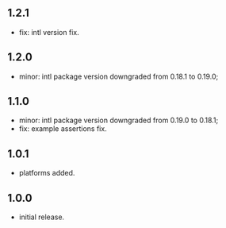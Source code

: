 ## 1.2.1

- fix: intl version fix.

## 1.2.0

- minor: intl package version downgraded from 0.18.1 to 0.19.0;

## 1.1.0

- minor: intl package version downgraded from 0.19.0 to 0.18.1;
- fix: example assertions fix.

## 1.0.1

- platforms added.

## 1.0.0

- initial release.